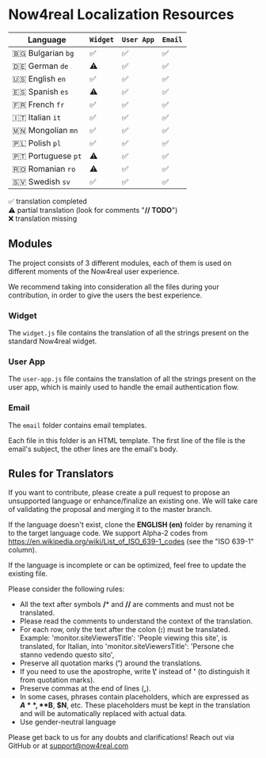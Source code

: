 # Now4real Localization Resources

| Language                 | `Widget`                 | `User App`               | `Email`                  |
| -------------------------| -------------------------| -------------------------| -------------------------|
| 🇧🇬 Bulgarian `bg`         | ✅                        | ✅                        | ✅                        |
| 🇩🇪 German `de`            | ⚠️                       | ✅                        | ✅                        |
| 🇺🇸 English `en`           | ✅                        | ✅                        | ✅                        |
| 🇪🇸 Spanish `es`           | ⚠️                       | ✅                        | ✅                        |
| 🇫🇷 French `fr`            | ✅                        | ✅                        | ✅                        |
| 🇮🇹 Italian `it`           | ✅                        | ✅                        | ✅                        |
| 🇲🇳 Mongolian `mn`         | ✅                        | ✅                        | ✅                        |
| 🇵🇱 Polish `pl`            | ✅                        | ✅                        | ✅                        |
| 🇵🇹 Portuguese `pt`        | ⚠️                       | ✅                        | ✅                        |
| 🇷🇴 Romanian `ro`          | ⚠️                       | ✅                        | ✅                        |
| 🇸🇻 Swedish `sv`           | ✅                        | ✅                        | ✅                        |

✅ translation completed  
⚠️ partial translation (look for comments "**// TODO**")  
❌ translation missing

## Modules
The project consists of 3 different modules, each of them is used on different moments of the Now4real user experience.

We recommend taking into consideration all the files during your contribution, in order to give the users the best experience.

### Widget

The `widget.js` file contains the translation of all the strings present on the standard Now4real widget.

### User App

The `user-app.js` file contains the translation of all the strings present on the user app, which is mainly used to handle the email authentication flow.

### Email

The `email` folder contains email templates.

Each file in this folder is an HTML template.
The first line of the file is the email's subject, the other lines are the email's body.

## Rules for Translators

If you want to contribute, please create a pull request to propose an unsupported language or enhance/finalize an existing one. We will take care of validating the proposal and merging it to the master branch.

If the language doesn't exist, clone the **ENGLISH (en)** folder by renaming it to the target language code. We support Alpha-2 codes from https://en.wikipedia.org/wiki/List_of_ISO_639-1_codes (see the "ISO 639-1" column).


If the language is incomplete or can be optimized, feel free to update the existing file.

Please consider the following rules:
- All the text after symbols **/*** and **//** are comments and must not be translated.
- Please read the comments to understand the context of the translation.
- For each row, only the text after the colon (**:**) must be translated.
    Example:
    'monitor.siteViewersTitle': 'People viewing this site',
    is translated, for Italian, into
    'monitor.siteViewersTitle': 'Persone che stanno vedendo questo sito',
- Preserve all quotation marks (**'**) around the translations.
- If you need to use the apostrophe, write **\\'** instead of **'** (to distinguish it from quotation marks).
- Preserve commas at the end of lines (**,**).
- In some cases, phrases contain placeholders, which are expressed as **$A**, **$B**, **$N**, etc.
    These placeholders must be kept in the translation and will be automatically replaced with actual data.
- Use gender-neutral language

Please get back to us for any doubts and clarifications! Reach out via GitHub or at support@now4real.com
